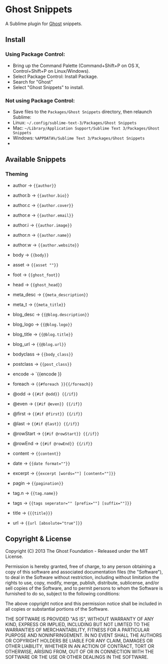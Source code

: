# Ghost Snippets

A Sublime plugin for [Ghost](http://ghost.org) snippets.

## Install
### Using Package Control:

* Bring up the Command Palette (Command+Shift+P on OS X, Control+Shift+P on Linux/Windows).
* Select Package Control: Install Package.
* Search for "Ghost"
* Select "Ghost Snippets" to install.

### Not using Package Control:

* Save files to the `Packages/Ghost Snippets` directory, then relaunch Sublime:
* Linux: `~/.config/sublime-text-3/Packages/Ghost Snippets`
* Mac: `~/Library/Application Support/Sublime Text 3/Packages/Ghost Snippets`
* Windows: `%APPDATA%/Sublime Text 3/Packages/Ghost Snippets`
* 
## Available Snippets
### Theming

* author → `{{author}}`
* author.b → `{{author.bio}}`
* author.c → `{{author.cover}}`
* author.e → `{{author.email}}`
* author.i → `{{author.image}}`
* author.n → `{{author.name}}`
* author.w → `{{author.website}}`

* body → `{{body}}`
* asset → `{{asset ""}}`
* foot → `{{ghost_foot}}`
* head → `{{ghost_head}}`
* meta_desc → `{{meta_description}}`
* meta_t → `{{meta_title}}`

* blog_desc → `{{@blog.description}}`
* blog_logo → `{{@blog.logo}}`
* blog_title → `{{@blog.title}}`
* blog_url → `{{@blog.url}}`

* bodyclass → `{{body_class}}`
* postclass → `{{post_class}}`

* encode → `{{encode }}
* foreach → `{{#foreach }}{{/foreach}}`
* @odd → `{{#if @odd}} {{/if}}`
* @even → `{{#if @even}} {{/if}}`
* @first → `{{#if @first}} {{/if}}`
* @last → `{{#if @last}} {{/if}}`
* @rowStart → `{{#if @rowStart}} {{/if}}`
* @rowEnd → `{{#if @rowEnd}} {{/if}}`

* content → `{{content}}`
* date → `{{date format=""}}`
* excerpt → `{{excerpt [words=""] [content=""]}}`
* pagin → `{{pagination}}`
* tag.n → `{{tag.name}}`
* tags → `{{tags seperator="" [prefix=""] [suffix=""]}}`
* title → `{{{title}}}`
* url → `{{url [absolute="true"]}}`

## Copyright & License

Copyright (C) 2013 The Ghost Foundation - Released under the MIT License.

Permission is hereby granted, free of charge, to any person obtaining a copy of this software and associated documentation files (the "Software"), to deal in the Software without restriction, including without limitation the rights to use, copy, modify, merge, publish, distribute, sublicense, and/or sell copies of the Software, and to permit persons to whom the Software is furnished to do so, subject to the following conditions:

The above copyright notice and this permission notice shall be included in all copies or substantial portions of the Software.

THE SOFTWARE IS PROVIDED "AS IS", WITHOUT WARRANTY OF ANY KIND, EXPRESS OR IMPLIED, INCLUDING BUT NOT LIMITED TO THE WARRANTIES OF MERCHANTABILITY, FITNESS FOR A PARTICULAR PURPOSE AND
NONINFRINGEMENT. IN NO EVENT SHALL THE AUTHORS OR COPYRIGHT HOLDERS BE LIABLE FOR ANY CLAIM, DAMAGES OR OTHER LIABILITY, WHETHER IN AN ACTION OF CONTRACT, TORT OR OTHERWISE, ARISING FROM, OUT OF OR IN CONNECTION WITH THE SOFTWARE OR THE USE OR OTHER DEALINGS IN THE SOFTWARE.